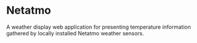 # Netatmo #

A weather display web application for presenting temperature information gathered by locally installed Netatmo weather sensors.
